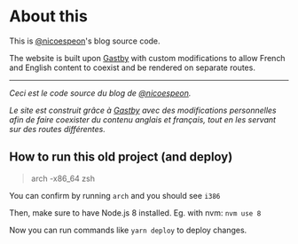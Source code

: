 # About this

This is [@nicoespeon](https://twitter.com/nicoespeon)'s blog source code.

The website is built upon [Gastby][gatsby] with custom modifications to allow French and English content to coexist and be rendered on separate routes.

---

_Ceci est le code source du blog de [@nicoespeon](https://twitter.com/nicoespeon)._

_Le site est construit grâce à [Gastby][gatsby] avec des modifications personnelles afin de faire coexister du contenu anglais et français, tout en les servant sur des routes différentes._

[gatsby]: https://www.gatsbyjs.org

## How to run this old project (and deploy)

> arch -x86_64 zsh

You can confirm by running `arch` and you should see `i386`

Then, make sure to have Node.js 8 installed. Eg. with nvm: `nvm use 8`

Now you can run commands like `yarn deploy` to deploy changes.

